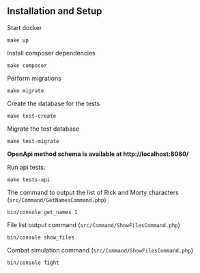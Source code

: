 ## Installation and Setup

Start docker
```shell
make up
```

Install composer dependencies
```shell
make composer
```

Perform migrations
```shell
make migrate
```

Create the database for the tests
```shell
make test-create
```

Migrate the test database
```shell
make test-migrate
```

**OpenApi method schema is available at http://localhost:8080/**


Run api tests:
```shell
make tests-api
```

The command to output the list of Rick and Morty characters (`src/Command/GetNamesCommand.php`)
```shell
bin/console get_names 1
```

File list output command (`src/Command/ShowFilesCommand.php`)
```shell
bin/console show_files
```

Combat simulation command (`src/Command/ShowFilesCommand.php`)
```shell
bin/console fight
```

